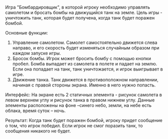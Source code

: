 Игра "Бомбардировщик", в которой игроку необходимо управлять самолетом и бросать бомбы на движущийся танк на земле. Цель игры - уничтожить танк, которая будет получена, когда танк будет поражен бомбой. 

Основные функции:
1.	Управление самолетом. Самолет самостоятельно движется слева направо, и его скорость будет изменяться случайным образом при каждом запуске игры.
2.	Бросок бомбы. Игрок может бросить бомбу с помощью кнопки пробел. Бомба выпадает из самолета в полете и падает на землю. Если она попадает на танк, танк уничтожается, и игрок выигрывает в игре.
3.	Движение танка. Танк движется в противоположном направлении, начиная с правой стороны экрана. Именно в него нужно попасть.

Интерфейс:
На экране есть 2 статичных элемента - рисунок самолета в левом верхнем углу и рисунок танка в правом нижнем углу. Данные элементы расположены на фоне –синего небо, земли, на небе есть облака, время суток – ночь.

Результат:
Когда танк будет поражен бомбой, игроку придет сообщение о том, что игрок победил. Если игрок не смог поразить танк, то сообщения никакого не будет. 
